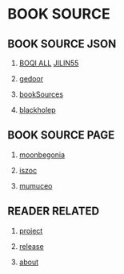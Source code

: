 BOOK SOURCE
===========

BOOK SOURCE JSON
----------------

1. [BOQI ALL](booksource/boqi.json)
   [JILIN55](booksource/jililn55.json)

2. [gedoor](https://gedoor.github.io/MyBookshelf/bookSource.json)

3. [bookSources](https://booksources.github.io)

4. [blackholep](https://blackholep.github.io/20190815set1)

BOOK SOURCE PAGE
----------------

1. [moonbegonia](https://moonbegonia.github.io/Source/)

2. [iszoc](http://ku.iszoc.com)

3. [mumuceo](http://ku.mumuceo.com)

READER RELATED
--------------

1. [project](https://github.com/gedoor/MyBookshelf)

2. [release](https://www.coolapk.com/apk/com.gedoor.moneybook)

3. [about](https://gedoor.github.io/MyBookshelf/)
